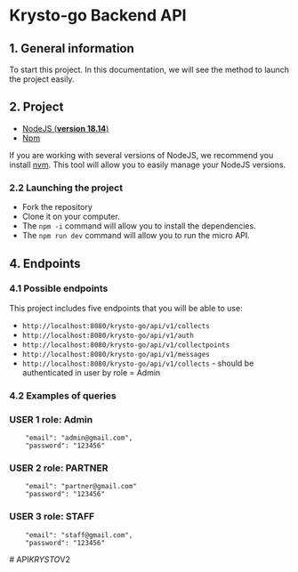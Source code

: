 # Krysto-go Backend API 

## 1. General information

To start this project. In this documentation, we will see the method to launch the project easily.


## 2. Project 

- [NodeJS (**version 18.14**)](https://nodejs.org/en/)
- [Npm](https://www.npmjs.com/)

If you are working with several versions of NodeJS, we recommend you install [nvm](https://github.com/nvm-sh/nvm). This tool will allow you to easily manage your NodeJS versions.

### 2.2 Launching the project

- Fork the repository
- Clone it on your computer.
- The `npm -i` command will allow you to install the dependencies.
- The `npm run dev` command will allow you to run the micro API.


## 4. Endpoints

### 4.1 Possible endpoints

This project includes five endpoints that you will be able to use: 

- `http://localhost:8080/krysto-go/api/v1/collects` 
- `http://localhost:8080/krysto-go/api/v1/auth` 
- `http://localhost:8080/krysto-go/api/v1/collectpoints`  
- `http://localhost:8080/krysto-go/api/v1/messages` 
- `http://localhost:8080/krysto-go/api/v1/collects` - should be authenticated in user by role = Admin




### 4.2 Examples of queries



### USER 1 role: Admin
	    "email": "admin@gmail.com",
		"password": "123456" 

		
### USER 2 role: PARTNER
		"email": "partner@gmail.com"
		"password": "123456"


### USER 3 role: STAFF
		"email": "staff@gmail.com",
		"password": "123456"

	
	
#   A P I _ K R Y S T O _ V 2  
 